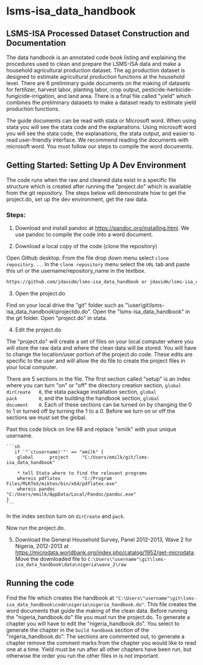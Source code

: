 # lsms-isa_data_handbook
## LSMS-ISA Processed Dataset Construction and Documentation

The data handbook is an annotated code book listing and explaining the procedures used to clean and prepare the LSMS-ISA data and make a household agricultural production dataset. The ag production dataset is designed to estimate agricultural production functions at the household level. There are 6 preliminary guide documents on the making of datasets for fertilizer, harvest labor, planting labor, crop output, pesticide-herbicide-fungicide-irrigation, and land area. There is a final file called "yield" which combines the preliminary datasets to make a dataset ready to estimate yield production functions.

The guide documents can be read with stata or Microsoft word. When using stata you will see the stata code and the explanations. Using microsoft word you will see the stata code, the explanations, the stata output, and easier to read user-friendly interface. We recommend reading the documents with microsoft word. You must follow our steps to compile the word documents.

##  Getting Started: Setting Up A Dev Environment

The code runs when the raw and cleaned data exist in a specific file structure which is created after running the "project.do" which is available from the git repository. The steps below will demonstrate how to get the project.do, set up the dev environment, get the raw data.

### Steps:

1. Download and install pandoc at https://pandoc.org/installing.html. We use pandoc to compile the code into a word document.

2. Download a local copy of the code (clone the repository)
   
  Open Github desktop. From the file drop down menu select `clone repository...`. In the `clone repository` menu select the `URL` tab and paste this url or the username/repository_name in the textbox.
  
   ```sh 
  https://github.com/jdavidm/lsms-isa_data_handbook or jdavidm/lsms-isa_data_handbook
   ```
 3. Open the project.do
 
   Find on your local drive the "git" folder such as "\user\git\lsms-isa_data_handbook\projectdo.do". Open the "lsms-isa_data_handbook" in the git folder. Open "project.do" in stata.
   
 4. Edit the project.do
 
   The "project.do" will create a set of files on your local computer where you will store the raw data and where the clean data will be stored. You will have to change the location/user portion of the project.do code. These edits are specific to the user and will allow the do file to create the project files in your local computer.
   
   There are 5 sections in the file. The first section called "setup" is an index where you can turn "on" or "off" the directory creation section, `global 			dirCreate	0`,
the stata package installation section, `global 			pack 		0`, and the building the handbook section, `global			document	0`. Each of these sections can be turned on by changing the 0 to 1 or turned off by turning the 1 to a 0. Before we turn on or off the sections we must set the global.

   Past this code block on line 68 and replace "emilk" with your unique username.
   
    ```sh
       if `"`c(username)'"' == "emilk" {	
        global 		project  	"C:/Users/emilk/git/lsms-isa_data_handbook"	
		
		* tell Stata where to find the relevant programs
		whereis pdflatex 		"C:/Program Files/MiKTeX/miktex/bin/x64/pdflatex.exe"
		whereis pandoc 			"C:/Users/emilk/AppData/Local/Pandoc/pandoc.exe"
    }
    ```
 
   In the index section turn on `dirCreate` and `pack`.
   
   Now run the project.do.
   
 5. Download the General Household Survey, Panel 2012-2013, Wave 2 for Nigeria, 2012-2013 at https://microdata.worldbank.org/index.php/catalog/1952/get-microdata. Move the downloaded file to `C:\Users\"username"\git\lsms-isa_data_handbook\data\nigeria\wave_2\raw`

## Running the code

   Find the file which creates the handbook at `"C:\Users\"username"\git\lsms-isa_data_handbook\code\nigeria\nigeria_handbook.do"`. This file creates the word documents that guide the making of the clean data. Before running the "nigeria_handbook.do" file you must run the project.do. To generate a chapter you will have to edit the "nigeria_handbook.do". You select to generate the chapter in the `build handbook` section of the "nigeria_handbook.do". The sections are commented out, to generate a chapter remove the comment marks from the chapter you would like to read one at a time. Yield must be run after all other chapters have been run, but otherwise the order you run the other files in is not important.
